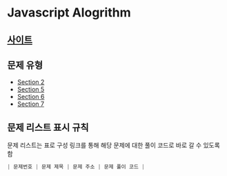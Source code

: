 # Javascript Alogrithm

## [사이트](https://www.inflearn.com/course/%EC%9E%90%EB%B0%94%EC%8A%A4%ED%81%AC%EB%A6%BD%ED%8A%B8-%EC%95%8C%EA%B3%A0%EB%A6%AC%EC%A6%98-%EB%AC%B8%EC%A0%9C%ED%92%80%EC%9D%B4/dashboard)

## 문제 유형

- [Section 2](./Section_2/README.md)
- [Section 5](./Section_5/README.md)
- [Section 6](./Section_6/README.md)
- [Section 7](./Section_7/README.md)

## 문제 리스트 표시 규칙

문제 리스트는 표로 구성
링크를 통해 해당 문제에 대한 풀이 코드로 바로 갈 수 있도록 함

```JavaScript
| 문제번호 | 문제 제목 | 문제 주소 | 문제 풀이 코드 |
```
